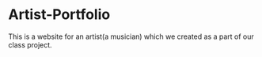 # Artist-Portfolio
This is a website for an artist(a musician) which we created as a part of our class project.
